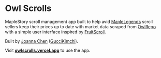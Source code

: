 # Owl Scrolls

MapleStory scroll management app built to help avid
[MapleLegends](https://maplelegends.com/) scroll sellers keep their prices up to
date with market data scraped from [OwlRepo](https://owlrepo.com/) with a simple
user interface inspired by [FruitScroll](https://www.fruitscrollguide.ml/).

Built by [Joanna Chen](https://junnac.com/)
([GucciKimchi](https://maplelegends.com/ranking/all?search=guccikimchi)).

Visit **[owlscrolls.vercel.app](http://owlscrolls.vercel.app/)** to use the app.
